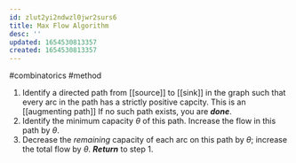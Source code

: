 ```yaml
---
id: zlut2yi2ndwzl0jwr2surs6
title: Max Flow Algorithm
desc: ''
updated: 1654530813357
created: 1654530813357
---
```

#combinatorics #method
1. Identify a directed path from [[source]] to [[sink]] in the graph such that every arc in the path has a strictly positive capcity.  This is an [[augmenting path]]  If no such path exists,  you are ***done***.
2. Identify the minimum capacity $\theta$ of this path.  Increase the flow in this path by $\theta$.
3. Decrease the *remaining* capacity of each arc on this path by $\theta$; increase the total flow by $\theta$.  ***Return*** to step 1.
